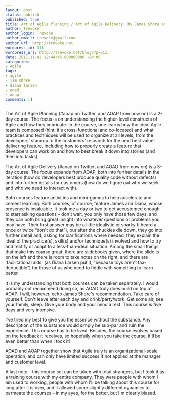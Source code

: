 ```yaml
---
layout: post
status: publish
published: true
title: Art of Agile Planning / Art of Agile Delivery, by James Shore and Diana Larsen
author: Trevoke
author_login: Trevoke
author_email: trevoke@gmail.com
author_url: http://trevoke.net
wordpress_id: 311
wordpress_url: http://trevoke.net/blog/?p=311
date: 2011-11-02 12:44:46.000000000 -04:00
categories:
- Agile
tags:
- agile
- jim shore
- diana larsen
- aoad
- aoap
comments: []
---
```

The Art of Agile Planning (#aoap on Twitter, and AOAP from now on) is a 2-day course. The focus is on understanding the higher-level constructs of Agile and how they imbricate. In the course, one learns how the ideal Agile team is composed (hint: it's cross-functional and co-located) and what practices and techniques will be used to organize at all levels, from the developers' standup to the customers' research for the next best value-delivering feature, including how to properly create a feature that developers can work on and how to best break it down into stories (and then into tasks).

The Art of Agile Delivery (#aoad on Twitter, and AOAD from now on) is a 3-day course. The focus expands from AOAP, both into further details in the iteration (how do developers best produce quality code without defects) and into further details for customers (how do we figure out who we seek and who we need to interact with).

Both courses feature activities and mini-games to help accelerate and cement learning. Both courses, of course, feature James and Diana, whose presence is invaluable. It took me a day or two to get accustomed enough to start asking questions – don't wait, you only have those few days, and they can both bring great insight into whatever questions or problems you may have. Their first answer may be a little idealistic or snarky (I heard a once or twice “don't do that”), but after the chuckles die down, they go into further detail and, asking for clarifications where needed, they explain the ideal of the practice(s), skill(s) and/or technique(s) involved and how to try and rectify or adapt to a less-than-ideal situation. Among the small things that make this course great: there are slidebooks given, where the slide is on the left and there is room to take notes on the right, and there are 'facilitational aids' (as Diana Larsen put it, “because toys aren't tax-deductible”) for those of us who need to fiddle with something to learn better.

It is my understanding that both courses can be taken separately. I would probably not recommend doing so, as AOAD truly does build on top of AOAP. I will, however, echo James Shore's recommendation. Take care of yourself. Don't leave after each day and drink/party/work. Get some air, see your family, sleep. Give your body and your mind a rest. This course is five days and very intensive.

I've tried my best to give you the essence without the substance. Any description of the substance would simply be sub-par and ruin the experience. This course has to be lived. Besides, the course evolves based on the feedback it receives, so hopefully when you take the course, it'll be even better than when I took it!

AOAD and AOAP together show that Agile truly is an organizational-scale operation, and can only have limited success if not applied at the manager and customer level.

A last note – this course set can be taken with total strangers, but I took it as a training course with my entire company. They were people with whom I am used to working, people with whom I'll be talking about this course for long after it is over, and it allowed some slightly different dynamics to permeate the courses – in my eyes, for the better, but I'm clearly biased.
